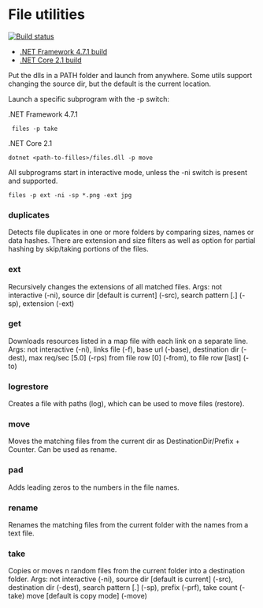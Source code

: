 # File utilities

[![Build status](https://ci.appveyor.com/api/projects/status/xn4k826bcvg3niaj?svg=true)](https://ci.appveyor.com/project/arsuq/files)

+ [.NET Framework 4.7.1 build](https://ci.appveyor.com/api/projects/arsuq/Files/artifacts/filesWin.zip)
+ [.NET Core 2.1 build](https://ci.appveyor.com/api/projects/arsuq/Files/artifacts/filesCore.zip)

Put the dlls in a PATH folder and launch from anywhere.
Some utils support changing the source dir, but the default is the current location.

Launch a specific subprogram with the -p switch:

.NET Framework 4.7.1

```
 files -p take
```

.NET Core 2.1

```
dotnet <path-to-filles>/files.dll -p move
```


All subprograms start in interactive mode, unless the -ni switch is present and supported.

```
files -p ext -ni -sp *.png -ext jpg
```

### duplicates
   Detects file duplicates in one or more folders by comparing sizes, names or
   data hashes.
   There are extension and size filters as well as option for partial hashing
   by skip/taking portions of the files.

### ext
   Recursively changes the extensions of all matched files.
   Args: not interactive (-ni), source dir [default is current] (-src), search
   pattern [*.*] (-sp), extension (-ext)

### get 
   Downloads resources listed in a map file with each link on a separate line.
   Args: not interactive (-ni), links file (-f), base url (-base), destination
   dir (-dest), max req/sec [5.0] (-rps) from file row [0] (-from), to file row
   [last] (-to)

### logrestore
   Creates a file with paths (log), which can be used to move files (restore).

### move
   Moves the matching files from the current dir as DestinationDir/Prefix +
   Counter. Can be used as rename.

### pad
   Adds leading zeros to the numbers in the file names.

### rename
   Renames the matching files from the current folder with the names from a text
   file.

### take
   Copies or moves n random files from the current folder into a destination
   folder.
   Args: not interactive (-ni), source dir [default is current] (-src),
   destination dir (-dest), search pattern [*.*] (-sp), prefix (-prf), take
   count (-take) move [default is copy mode] (-move)